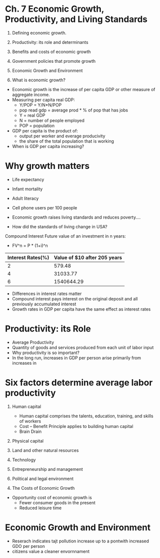 # Ch. 7  Economic Growth, Productivity, and Living Standards
1. Defining economic growth. 
2. Productivity: its role and determinants
3. Benefits and costs of economic growth
4. Government policies that promote growth
5. Economic Growth and Environment

1. What is economic growth?
- Economic growth is the increase of per capita GDP or other measure of aggregate income.
- Measuring per capita real GDP:
  - Y/POP = Y/N\*N/POP
  - pop read gdp = average prod * % of pop that has jobs
  - Y = real GDP
  - N = number of people employed
  - POP = population
- GDP per capita is the product of:
  - output per worker and everage producivity
  - the share of the total population that is working
- When is GDP per capita increasing?

# Why growth matters
- Life expectancy
- Infant mortality
- Adult literacy
- Cell phone users per 100 people

- Economic growth raises living standards and reduces poverty....
- How did the standards of living change in USA?

Compound Interest
Future value of an investment in n years:
- FV^n = P * (1+i)^n

Interest Rates(%) | Value of $10 after 205 years
--- | ---
2 | 579.48
4 | 31033.77
6 | 1540644.29

- Differences in interest rates matter
- Compound interest pays interest on the original deposit and all previously accumulated interest
- Growth rates in GDP per capita have the same effect as interest rates

# Productivity: its Role
- Average Productivity
- Quantity of goods and services produced from each unit of labor input
- Why productivity is so important?
- In the long run, increases in GDP per person arise primarily from increases in

# Six factors determine average labor productivity
1) Human capital
   - Human capital comprises the talents, education, training, and skills of workers
   - Cost – Benefit Principle applies to building human capital
   - Brain Drain
2) Physical capital

3) Land and other natural resources
4) Technology
5) Entrepreneurship and management
6) Political and legal environment

4. The Costs of Economic Growth
- Opportunity cost of economic growth is
  - Fewer consumer goods in the present
  - Reduced leisure time

# Economic Growth and Environment

- Reserach indicates tajt pollution increase  up to a pontwith increased GDO per person
- citizens value a cleaner envornnament 
